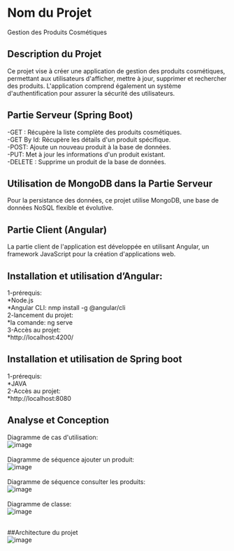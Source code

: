 # Nom du Projet
Gestion des Produits Cosmétiques

## Description du Projet
Ce projet vise à créer une application de gestion des produits cosmétiques, permettant aux utilisateurs d'afficher, mettre à jour, supprimer et rechercher des produits.
L'application comprend également un système d'authentification pour assurer la sécurité des utilisateurs.

## Partie Serveur (Spring Boot)
-GET : Récupère la liste complète des produits cosmétiques.<br />
-GET By Id: Récupère les détails d'un produit spécifique.<br />
-POST: Ajoute un nouveau produit à la base de données.<br />
-PUT: Met à jour les informations d'un produit existant.<br />
-DELETE : Supprime un produit de la base de données.<br />

## Utilisation de MongoDB dans la Partie Serveur
Pour la persistance des données, ce projet utilise MongoDB, une base de données NoSQL flexible et évolutive.

## Partie Client (Angular)
La partie client de l'application est développée en utilisant Angular, un framework JavaScript pour la création d'applications web.

## Installation et utilisation d’Angular:
1-prérequis:<br />
   *Node.js<br />
   *Angular CLI: nmp install -g @angular/cli<br />
2-lancement du projet:<br />
   *la comande: ng serve<br />
3-Accès au projet:<br />
   *http://localhost:4200/<br />

## Installation et utilisation de Spring boot
1-prérequis:<br />
   *JAVA<br />
2-Accès au projet:<br />
   *http://localhost:8080<br />

## Analyse et Conception
 Diagramme de cas d'utilisation:<br />
![image](https://github.com/somayaassaadi/Projet_DevLogiciel_Avanc-/assets/103968938/9a665424-2c7a-4d39-b32a-5021b2173a1d)<br /><br />
Diagramme de séquence ajouter un produit: <br />
![image](https://github.com/somayaassaadi/Projet_DevLogiciel_Avanc-/assets/103968938/0ecfa92d-c84a-4d72-bd38-728c7d27db91)<br /><br />
Diagramme de séquence consulter les produits: <br />
![image](https://github.com/somayaassaadi/Projet_DevLogiciel_Avanc-/assets/103968938/c92cf034-5d16-4cfb-9eb8-fa36afaf2481)<br /><br />
Diagramme de classe:<br />
![image](https://github.com/somayaassaadi/Projet_DevLogiciel_Avanc-/assets/103968938/9874dc06-f892-43ae-a0b4-aa25353fb8e7)<br /><br />

##Architecture du projet<br />
![image](https://github.com/somayaassaadi/Projet_DevLogiciel_Avanc-/assets/103968938/f52dd370-ac76-40cf-a12c-f1cdee985b02)






